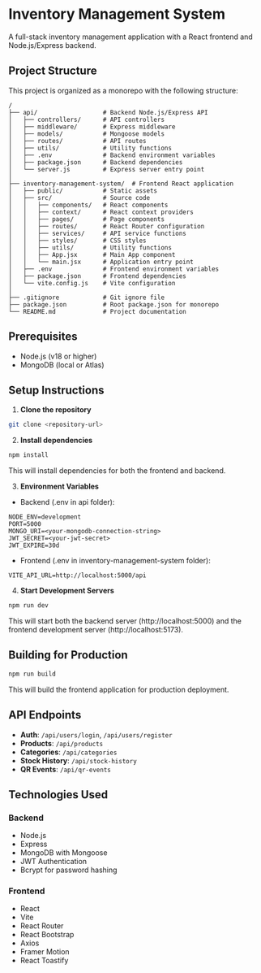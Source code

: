# Inventory Management System

A full-stack inventory management application with a React frontend and Node.js/Express backend.

## Project Structure

This project is organized as a monorepo with the following structure:

```
/
├── api/                  # Backend Node.js/Express API
│   ├── controllers/      # API controllers
│   ├── middleware/       # Express middleware
│   ├── models/           # Mongoose models
│   ├── routes/           # API routes
│   ├── utils/            # Utility functions
│   ├── .env              # Backend environment variables
│   ├── package.json      # Backend dependencies
│   └── server.js         # Express server entry point
│
├── inventory-management-system/  # Frontend React application
│   ├── public/           # Static assets
│   ├── src/              # Source code
│   │   ├── components/   # React components
│   │   ├── context/      # React context providers
│   │   ├── pages/        # Page components
│   │   ├── routes/       # React Router configuration
│   │   ├── services/     # API service functions
│   │   ├── styles/       # CSS styles
│   │   ├── utils/        # Utility functions
│   │   ├── App.jsx       # Main App component
│   │   └── main.jsx      # Application entry point
│   ├── .env              # Frontend environment variables
│   ├── package.json      # Frontend dependencies
│   └── vite.config.js    # Vite configuration
│
├── .gitignore            # Git ignore file
├── package.json          # Root package.json for monorepo
└── README.md             # Project documentation
```

## Prerequisites

- Node.js (v18 or higher)
- MongoDB (local or Atlas)

## Setup Instructions

1. **Clone the repository**

```bash
git clone <repository-url>
```

2. **Install dependencies**

```bash
npm install
```

This will install dependencies for both the frontend and backend.

3. **Environment Variables**

- Backend (.env in api folder):

```
NODE_ENV=development
PORT=5000
MONGO_URI=<your-mongodb-connection-string>
JWT_SECRET=<your-jwt-secret>
JWT_EXPIRE=30d
```

- Frontend (.env in inventory-management-system folder):

```
VITE_API_URL=http://localhost:5000/api
```

4. **Start Development Servers**

```bash
npm run dev
```

This will start both the backend server (http://localhost:5000) and the frontend development server (http://localhost:5173).

## Building for Production

```bash
npm run build
```

This will build the frontend application for production deployment.

## API Endpoints

- **Auth**: `/api/users/login`, `/api/users/register`
- **Products**: `/api/products`
- **Categories**: `/api/categories`
- **Stock History**: `/api/stock-history`
- **QR Events**: `/api/qr-events`

## Technologies Used

### Backend
- Node.js
- Express
- MongoDB with Mongoose
- JWT Authentication
- Bcrypt for password hashing

### Frontend
- React
- Vite
- React Router
- React Bootstrap
- Axios
- Framer Motion
- React Toastify